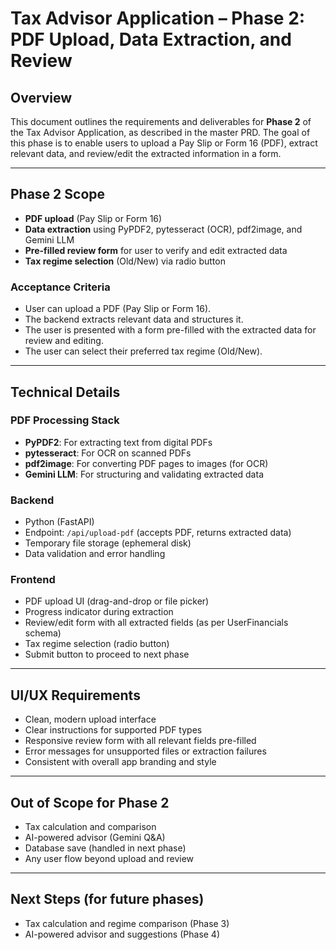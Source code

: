 # Tax Advisor Application – Phase 2: PDF Upload, Data Extraction, and Review

## Overview
This document outlines the requirements and deliverables for **Phase 2** of the Tax Advisor Application, as described in the master PRD. The goal of this phase is to enable users to upload a Pay Slip or Form 16 (PDF), extract relevant data, and review/edit the extracted information in a form.

---

## Phase 2 Scope
- **PDF upload** (Pay Slip or Form 16)
- **Data extraction** using PyPDF2, pytesseract (OCR), pdf2image, and Gemini LLM
- **Pre-filled review form** for user to verify and edit extracted data
- **Tax regime selection** (Old/New) via radio button

### Acceptance Criteria
- User can upload a PDF (Pay Slip or Form 16).
- The backend extracts relevant data and structures it.
- The user is presented with a form pre-filled with the extracted data for review and editing.
- The user can select their preferred tax regime (Old/New).

---

## Technical Details

### PDF Processing Stack
- **PyPDF2**: For extracting text from digital PDFs
- **pytesseract**: For OCR on scanned PDFs
- **pdf2image**: For converting PDF pages to images (for OCR)
- **Gemini LLM**: For structuring and validating extracted data

### Backend
- Python (FastAPI)
- Endpoint: `/api/upload-pdf` (accepts PDF, returns extracted data)
- Temporary file storage (ephemeral disk)
- Data validation and error handling

### Frontend
- PDF upload UI (drag-and-drop or file picker)
- Progress indicator during extraction
- Review/edit form with all extracted fields (as per UserFinancials schema)
- Tax regime selection (radio button)
- Submit button to proceed to next phase

---

## UI/UX Requirements
- Clean, modern upload interface
- Clear instructions for supported PDF types
- Responsive review form with all relevant fields pre-filled
- Error messages for unsupported files or extraction failures
- Consistent with overall app branding and style

---

## Out of Scope for Phase 2
- Tax calculation and comparison
- AI-powered advisor (Gemini Q&A)
- Database save (handled in next phase)
- Any user flow beyond upload and review

---

## Next Steps (for future phases)
- Tax calculation and regime comparison (Phase 3)
- AI-powered advisor and suggestions (Phase 4) 
